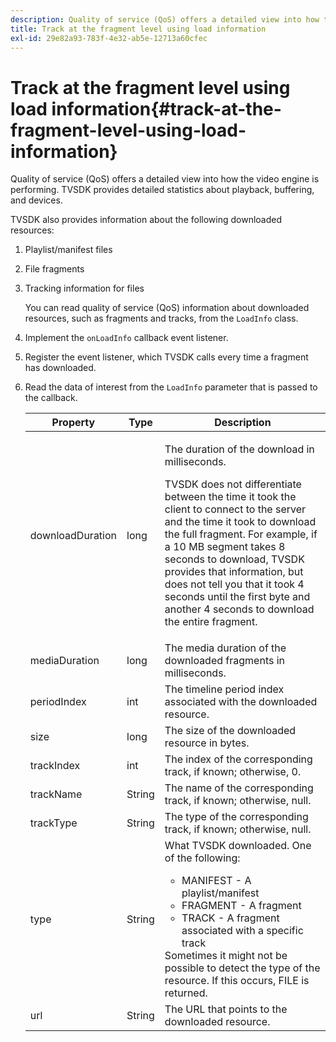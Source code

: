 ```yaml
---
description: Quality of service (QoS) offers a detailed view into how the video engine is performing. TVSDK provides detailed statistics about playback, buffering, and devices.
title: Track at the fragment level using load information
exl-id: 29e82a93-783f-4e32-ab5e-12713a60cfec
---
```

# Track at the fragment level using load information{#track-at-the-fragment-level-using-load-information}

Quality of service (QoS) offers a detailed view into how the video engine is performing. TVSDK provides detailed statistics about playback, buffering, and devices.

TVSDK also provides information about the following downloaded resources:

1. Playlist/manifest files 
1. File fragments 
1. Tracking information for files

   You can read quality of service (QoS) information about downloaded resources, such as fragments and tracks, from the `LoadInfo` class. 

1. Implement the `onLoadInfo` callback event listener.
1. Register the event listener, which TVSDK calls every time a fragment has downloaded.
1. Read the data of interest from the `LoadInfo` parameter that is passed to the callback.

   <table id="table_06BD536A23AB4A73B510998426BAE143"> 
    <thead> 
      <tr> 
      <th colname="col01" class="entry"> Property </th> 
      <th colname="col1" class="entry"> Type </th> 
      <th colname="col2" class="entry"> Description </th> 
      </tr> 
    </thead>
    <tbody> 
      <tr> 
      <td colname="col01"> <span class="codeph"> downloadDuration </span> </td> 
      <td colname="col1"> <span class="codeph"> long </span> </td> 
      <td colname="col2"> <p>The duration of the download in milliseconds. </p> <p>TVSDK does not differentiate between the time it took the client to connect to the server and the time it took to download the full fragment. For example, if a 10 MB segment takes 8 seconds to download, TVSDK provides that information, but does not tell you that it took 4 seconds until the first byte and another 4 seconds to download the entire fragment. </p> </td> 
      </tr> 
      <tr> 
      <td colname="col01"> <span class="codeph"> mediaDuration </span> </td> 
      <td colname="col1"> <span class="codeph"> long </span> </td> 
      <td colname="col2"> The media duration of the downloaded fragments in milliseconds. </td> 
      </tr> 
      <tr> 
      <td colname="col01"> <span class="codeph"> periodIndex </span> </td> 
      <td colname="col1"> <span class="codeph"> int </span> </td> 
      <td colname="col2"> The timeline period index associated with the downloaded resource. </td> 
      </tr> 
      <tr> 
      <td colname="col01"> <span class="codeph"> size </span> </td> 
      <td colname="col1"> <span class="codeph"> long </span> </td> 
      <td colname="col2"> The size of the downloaded resource in bytes. </td> 
      </tr> 
      <tr> 
      <td colname="col01"> <span class="codeph"> trackIndex </span> </td> 
      <td colname="col1"> <span class="codeph"> int </span> </td> 
      <td colname="col2"> The index of the corresponding track, if known; otherwise, 0. </td> 
      </tr> 
      <tr> 
      <td colname="col01"> <span class="codeph"> trackName </span> </td> 
      <td colname="col1"> <span class="codeph"> String </span> </td> 
      <td colname="col2"> The name of the corresponding track, if known; otherwise, null. </td> 
      </tr> 
      <tr> 
      <td colname="col01"> <span class="codeph"> trackType </span> </td> 
      <td colname="col1"> <span class="codeph"> String </span> </td> 
      <td colname="col2"> The type of the corresponding track, if known; otherwise, null. </td> 
      </tr> 
      <tr> 
      <td colname="col01"> <span class="codeph"> type </span> </td> 
      <td colname="col1"> <span class="codeph"> String </span> </td> 
      <td colname="col2"> What TVSDK downloaded. One of the following: 
      <ul id="ul_9C3BDEBD878544DA95C7FF81114F9B5C"> 
      <li id="li_A093552B492A44FD8B30785E465F6886">MANIFEST - A playlist/manifest </li> 
      <li id="li_DEF9AC71AA564F9BB4C5D4E834432EE5">FRAGMENT - A fragment </li> 
      <li id="li_57821F47B6F04CD38570BCE6447A01B8">TRACK - A fragment associated with a specific track </li> 
      </ul> Sometimes it might not be possible to detect the type of the resource. If this occurs, FILE is returned. </td> 
      </tr> 
      <tr> 
      <td colname="col01"> <span class="codeph"> url </span> </td> 
      <td colname="col1"> <span class="codeph"> String </span> </td> 
      <td colname="col2"> The URL that points to the downloaded resource. </td> 
      </tr> 
    </tbody> 
   </table>
